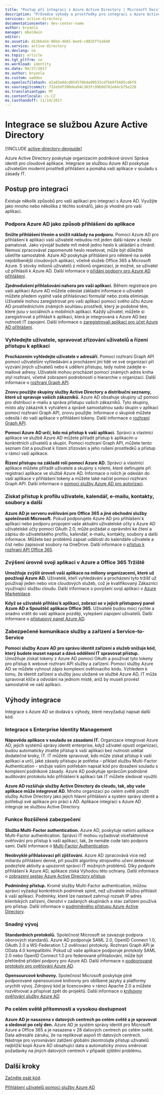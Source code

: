 ```yaml
---
title: "Postup při integraci s Azure Active Directory | Microsoft Docs"
description: "Průvodce výhody a prostředky pro integraci s Azure Active Directory."
services: active-directory
documentationcenter: dev-center-name
author: bryanla
manager: mbaldwin
editor: 
ms.assetid: d13bba54-96bd-4b81-bee9-c8025ffa1648
ms.service: active-directory
ms.devlang: na
ms.topic: article
ms.tgt_pltfrm: na
ms.workload: identity
ms.date: 04/27/2017
ms.author: bryanla
ms.custom: aaddev
ms.openlocfilehash: e2a83e8dcd054576b4a99533cdfbb9f5605cd6f9
ms.sourcegitcommit: 732e5df390dea94c363fc99b9d781e64cb75e220
ms.translationtype: MT
ms.contentlocale: cs-CZ
ms.lasthandoff: 11/14/2017
---
```

# <a name="integrating-with-azure-active-directory"></a>Integrace se službou Azure Active Directory
[!INCLUDE [active-directory-devguide](../../../includes/active-directory-devguide.md)]

Azure Active Directory poskytuje organizacím podnikové úrovni Správa identit pro cloudové aplikace.  Integrace se službou Azure AD poskytuje uživatelům moderní prostředí přihlášení a pomáhá vaší aplikace v souladu s zásady IT.

## <a name="how-to-integrate"></a>Postup pro integraci
Existuje několik způsobů pro vaši aplikaci pro integraci s Azure AD.  Využijte jako mnoho nebo několika z těchto scénářů, jako je vhodné pro vaši aplikaci.

### <a name="support-azure-ad-as-a-way-to-sign-in-to-your-application"></a>Podpora Azure AD jako způsob přihlášení do aplikace
**Snižte přihlášení třením a snížit náklady na podporu.** Pomocí Azure AD pro přihlášení k aplikaci vaši uživatelé nebudou mít jeden další název a heslo pamatovat.  Jako vývojář budete mít méně jedno heslo k ukládání a chránit.  Nemusí zpracovávat zapomenuté heslo resetovat, může být důležité ušetříte samostatně.  Azure AD poskytuje přihlášení pro některé na světě nejoblíbenější cloudových aplikací, včetně služeb Office 365 a Microsoft Azure.  S stovky milionů uživatelů z milionů organizací, je možné, se uživatel už přihlásili k Azure AD.  Další informace o [přidání podpory pro Azure AD přihlášení](active-directory-authentication-scenarios.md).

**Zjednodušení přihlašování nahoru pro vaši aplikaci.**  Během registrace pro vaši aplikaci Azure AD můžete odeslat základní informace o uživateli můžete předem vyplnit vaše přihlašovací formulář nebo zcela eliminuje.  Uživatelé mohou zaregistrovat pro vaši aplikaci pomocí svého účtu Azure AD prostřednictvím známých souhlasu prostředí, který je podobné těm, které jsou v sociálních a mobilních aplikací.  Každý uživatel, můžete si zaregistrovat a přihlásit k aplikaci, která je integrovaná s Azure AD bez nutnosti IT zapojení.  Další informace o [zaregistrovali aplikaci pro účet Azure AD přihlášení](../../app-service/app-service-mobile-how-to-configure-active-directory-authentication.md).

### <a name="browse-for-users-manage-user-provisioning-and-control-access-to-your-application"></a>Vyhledejte uživatele, spravovat zřizování uživatelů a řízení přístupu k aplikaci
**Procházením vyhledejte uživatele v adresáři.**  Pomocí rozhraní Graph API pomoci uživatelům vyhledávání a procházení jiní lidé ve své organizaci při vyzvání jiných uživatelů nebo k udělení přístupu, tedy nutné zadejte e-mailové adresy.  Uživatelé mohou procházet pomocí známých adres kniha styl rozhraní, včetně zobrazení podrobností o hierarchie v organizaci.  Další informace o [rozhraní Graph API](active-directory-graph-api.md).

**Znovu použijte skupiny služby Active Directory a distribuční seznamy, které už spravuje vašich zákazníků.**  Azure AD obsahuje skupiny už pomocí pro distribuci e-mailu a správa přístupu vašich zákazníků.  Tyto skupiny, místo aby zákazník k vytváření a správě samostatnou sadu skupin v aplikaci pomocí rozhraní Graph API, znovu použijte.  Informace o skupině můžete odesílá i do vaší aplikace v přihlášení tokeny.  Další informace o [rozhraní Graph API](active-directory-graph-api.md).

**Pomocí Azure AD určí, kdo má přístup k vaší aplikaci.**  Správci a vlastníci aplikace ve službě Azure AD můžete přiřadit přístup k aplikacím u konkrétních uživatelů a skupin.  Pomocí rozhraní Graph API, můžete tento seznam číst a používat k řízení zřizování a jeho rušení prostředků a přístup v rámci vaší aplikace.

**Řízení přístupu na základě rolí pomocí Azure AD.**  Správci a vlastníci aplikace můžete přiřadit uživatele a skupiny s rolemi, které definujete při registraci aplikace ve službě Azure AD.  Informace o rolích je odeslán do vaší aplikace v přihlášení tokeny a můžete také načíst pomocí rozhraní Graph API.  Další informace o [pomocí služby Azure AD pro autorizaci](http://blogs.technet.com/b/ad/archive/2014/12/18/azure-active-directory-now-with-group-claims-and-application-roles.aspx).

### <a name="get-access-to-users-profile-calendar-email-contacts-files-and-more"></a>Získat přístup k profilu uživatele, kalendář, e-mailu, kontakty, soubory a další
**Azure AD je serveru ověřování pro Office 365 a jiné obchodní služby společnosti Microsoft.**  Pokud podporujete Azure AD pro přihlášení k aplikaci nebo podporu propojení vaše aktuální uživatelské účty s Azure AD uživatelské účty pomocí OAuth 2.0, může požádat o oprávnění ke čtení a zápisu do uživatelského profilu, kalendář, e-mailu, kontakty, soubory a další informace.  Můžete bez problémů zapsat události do kalendáře uživatele a číst nebo zapisovat soubory na OneDrive.  Další informace o [přístup k rozhraní API Office 365](https://msdn.microsoft.com/office/office365/howto/platform-development-overview).

### <a name="promote-your-application-in-the-azure-and-office-365-marketplaces"></a>Zvýšení úrovně svoji aplikaci v Azure a Office 365 Tržiště
**Umožňuje zvýšit úroveň vaší aplikace na miliony organizacemi, které už používají Azure AD.**  Uživatelé, kteří vyhledávání a procházení tyto tržišť už používají jeden nebo více cloudových služeb, což je kvalifikovaný Zákazníci využívající službu cloudu.  Další informace o povýšení svoji aplikaci v [Azure Marketplace](https://azure.microsoft.com/marketplace/partner-program/).

**Když se uživatelé přihlásí k aplikaci, zobrazí se v jejich přístupový panel Azure AD a Spouštěč aplikace Office 365.**  Uživatelé budou moci rychle a snadno vrátit do vaší aplikace později, vylepšení zapojení uživatelů.  Další informace o [přístupový panel Azure AD](../active-directory-saas-access-panel-introduction.md).

### <a name="secure-device-to-service-and-service-to-service-communication"></a>Zabezpečené komunikace služby a zařízení a Service-to-Service
**Pomocí služby Azure AD pro správu identit zařízení a služeb snižuje kód, který budete muset napsat a dává oddělení IT spravovat přístup.**  Umožňuje získat tokeny z Azure AD pomocí OAuth a používat tyto tokeny pro přístup k webové rozhraní API služby a zařízení.  Pomocí služby Azure AD se můžete vyhnout zápis komplexní ověřovacího kódu.  Vzhledem k tomu, že identit zařízení a služby jsou uložené ve službě Azure AD, IT může spravovat klíče a odvolání na jednom místě, aniž by museli provést samostatně ve vaší aplikaci.

## <a name="benefits-of-integration"></a>Výhody integrace
Integrace s Azure AD se dodává s výhody, které nevyžadují napsat další kód.

### <a name="integration-with-enterprise-identity-management"></a>Integrace s Enterprise Identity Management
**Nápověda aplikace v souladu se zásadami IT.**  Organizace integrovat Azure AD, jejich systémů správy identit enterprise, když uživatel opustí organizaci, budou automaticky ztratíte přístup k vaší aplikaci bez nutnosti udělat dodatečné kroky, IT.  IT můžete spravovat, kdo může získat přístup k vaší aplikaci a určí, jaké zásady přístupu je potřeba – příklad službu Multi-Factor Authentication - snižuje vašim potřebám napsat kód pro dosažení souladu s komplexní podnikové zásady.  Azure AD poskytuje správcům podrobné auditování protokolu kdo přihlášení k aplikaci tak IT můžete sledovat využití.

**Azure AD rozšiřuje služby Active Directory do cloudu, tak, aby vaše aplikace může integrovat AD.**  Mnoho organizací po celém světě použít služby Active Directory jako jejich hlavní přihlášení a systém správy identit a potřebují své aplikace pro práci s AD.  Aplikace integraci s Azure AD integruje se službou Active Directory.

### <a name="advanced-security-features"></a>Funkce Rozšířené zabezpečení
**Služba Multi-Factor authentication.**  Azure AD, poskytuje nativní aplikace Multi-Factor authentication.  Správci IT mohou vyžadovat vícefaktorové ověřování pro přístup k vaší aplikaci, tak, že nemáte code tato podpora sami.  Další informace o [Multi-Factor Authentication](https://azure.microsoft.com/documentation/services/multi-factor-authentication/).

**Neobvyklé přihlašovací při zjišťování.**  Azure AD zpracovává více než miliardu přihlášení denně, při použití algoritmy strojového učení detekovat podezřelé aktivity a upozornit správci IT možných problémů.  Díky podpoře přihlášení k Azure AD, aplikace získá Výhodou této ochrany. Další informace o [zobrazení sestav Azure Active Directory přístup](../active-directory-view-access-usage-reports.md).

**Podmíněný přístup.**  Kromě služby Multi-Factor authentication, můžou správci vyžadují konkrétních podmínek splnit, než uživatelé můžou přihlásit k vaší aplikaci.  Podmínky, které lze nastavit zahrnují rozsah IP adres klientských zařízení, členství v zadaných skupinách a stav zařízení používá pro přístup.  Další informace o [podmíněného přístupu Azure Active Directory](../active-directory-conditional-access-azure-portal.md).

### <a name="easy-development"></a>Snadný vývoj
**Standardních protokolů.**  Společnost Microsoft se zavazuje podpora oborových standardů.  Azure AD podporuje SAML 2.0, OpenID Connect 1.0, OAuth 2.0 a WS-Federation 1.2 ověřovací protokoly.  Rozhraní Graph API je OData 4.0 kompatibilní.  Pokud už vaše aplikace podporuje protokoly SAML 2.0 nebo OpenID Connect 1.0 pro federované přihlašování, může být přehledné přidání podpory pro Azure AD.  Další informace o [podporované protokoly pro ověřování Azure AD](active-directory-authentication-protocols.md).

**Opensourcové knihovny.**  Společnost Microsoft poskytuje plně podporované opensourcové knihovny pro oblíbené jazyky a platformy urychlit vývoj.  Zdrojový kód je licencováno v rámci Apache 2.0 a můžete rozvětvovat a přispívat zpět do projektů.  Další informace o [knihovny ověřování služby Azure AD](active-directory-authentication-libraries.md).

### <a name="worldwide-presence-and-high-availability"></a>Po celém světě přítomnosti a vysokou dostupnost
**Azure AD je nasazena v datových centrech po celém světě a je spravovat a sledovat po celý den.**  Azure AD je systém správy identit pro Microsoft Azure a Office 365 a je nasazena v 28 datových centrech po celém světě.  Data adresáře záruku, že na replikovat aspoň tři datových centrech.  Nástroje pro vyrovnávání zatížení globální zkontrolujte přístup uživatelů nejbližší kopii Azure AD obsahující data a automaticky znovu směrovat požadavky na jiných datových centrech v případě zjištění problému.

## <a name="next-steps"></a>Další kroky
[Začněte psát kód](active-directory-developers-guide.md#get-started).

[Přihlášení uživatelů pomocí služby Azure AD](active-directory-authentication-scenarios.md)

